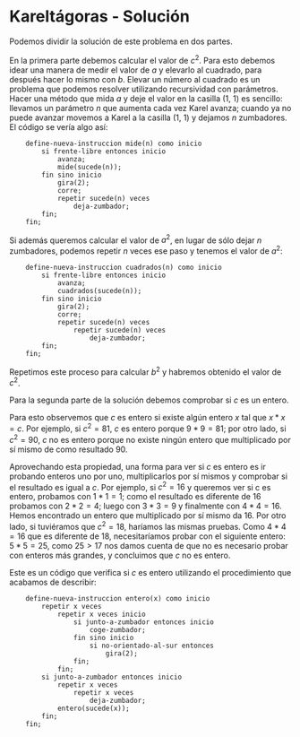 # Kareltágoras - Solución

Podemos dividir la solución de este problema en dos partes.

En la primera parte debemos calcular el valor de $c^2$. Para esto debemos idear una manera de medir el valor de $a$ y elevarlo al cuadrado, para después hacer lo mismo con $b$. Elevar un número al cuadrado es un problema que podemos resolver utilizando recursividad con parámetros. Hacer una método que mida $a$ y deje el valor en la casilla (1, 1) es sencillo: llevamos un parámetro $n$ que aumenta cada vez Karel avanza; cuando ya no puede avanzar movemos a Karel a la casilla (1, 1) y dejamos $n$ zumbadores. El código se vería algo así:

```
    define-nueva-instruccion mide(n) como inicio
        si frente-libre entonces inicio
            avanza;
            mide(sucede(n));
        fin sino inicio
            gira(2);
            corre;
            repetir sucede(n) veces 
            	deja-zumbador;
        fin;
    fin;
```
Si además queremos calcular el valor de $a^2$, en lugar de sólo dejar $n$ zumbadores, podemos repetir $n$ veces ese paso y tenemos el valor de $a^2$:

```
    define-nueva-instruccion cuadrados(n) como inicio
        si frente-libre entonces inicio
            avanza;
            cuadrados(sucede(n));
        fin sino inicio
            gira(2);
            corre;
            repetir sucede(n) veces
                repetir sucede(n) veces 
                    deja-zumbador;
        fin;
    fin;
```

Repetimos este proceso para calcular $b^2$ y habremos obtenido el valor de $c^2$.

Para la segunda parte de la solución debemos comprobar si $c$ es un entero.

Para esto observemos que $c$ es entero si existe algún entero $x$ tal que $x*x = c$. Por ejemplo, si $c^2 = 81$, $c$ es entero porque $9 * 9 = 81$; por otro lado, si $c^2 = 90$, $c$ no es entero porque no existe ningún entero que multiplicado por sí mismo de como resultado $90$.

Aprovechando esta propiedad, una forma para ver si $c$ es entero es ir probando enteros uno por uno, multiplicarlos por sí mismos y comprobar si el resultado es igual a $c$. Por ejemplo, si $c^2 = 16$ y queremos ver si c es entero, probamos con $1 * 1 = 1$; como el resultado es diferente de $16$ probamos con $2 * 2 = 4$; luego con $3 * 3 = 9$ y finalmente con $4 * 4 = 16$. Hemos encontrado un entero que multiplicado por sí mismo da $16$. Por otro lado, si tuviéramos que $c^2 = 18$, haríamos las mismas pruebas. Como $4 * 4 = 16$ que es diferente de $18$, necesitaríamos probar con el siguiente entero: $5 * 5 = 25$, como $25 > 17$ nos damos cuenta de que no es necesario probar con enteros más grandes, y concluimos que $c$ no es entero.

Este es un código que verifica si $c$ es entero utilizando el procedimiento que acabamos de describir:

```
    define-nueva-instruccion entero(x) como inicio
        repetir x veces
            repetir x veces inicio
                si junto-a-zumbador entonces inicio
                    coge-zumbador;
                fin sino inicio
                    si no-orientado-al-sur entonces
                        gira(2);
                fin;
            fin;
        si junto-a-zumbador entonces inicio
            repetir x veces
                repetir x veces
                    deja-zumbador;
            entero(sucede(x));
        fin;
    fin;
```